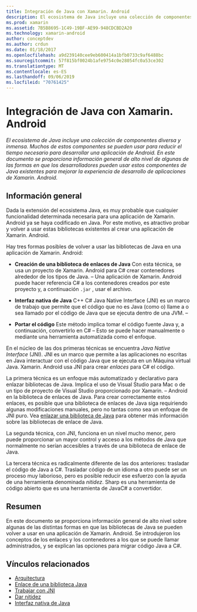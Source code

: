 ```yaml
---
title: Integración de Java con Xamarin. Android
description: El ecosistema de Java incluye una colección de componentes diversa y inmensa. Muchos de estos componentes se pueden usar para reducir el tiempo necesario para desarrollar una aplicación de Android. En este documento se proporciona información general de alto nivel de algunas de las formas en que los desarrolladores pueden usar estos componentes de Java existentes para mejorar la experiencia de desarrollo de aplicaciones de Xamarin. Android.
ms.prod: xamarin
ms.assetid: 7B5B8695-1C49-19BF-AE99-948CDCBD2A20
ms.technology: xamarin-android
author: conceptdev
ms.author: crdun
ms.date: 01/18/2017
ms.openlocfilehash: a9d239140cee9eb600414a1bfb0733c9af6488bc
ms.sourcegitcommit: 57f815bf0024b1afe9754c0e28054fc0a53ce302
ms.translationtype: MT
ms.contentlocale: es-ES
ms.lasthandoff: 09/06/2019
ms.locfileid: "70761425"
---
```

# <a name="java-integration-with-xamarinandroid"></a>Integración de Java con Xamarin. Android

_El ecosistema de Java incluye una colección de componentes diversa y inmensa. Muchos de estos componentes se pueden usar para reducir el tiempo necesario para desarrollar una aplicación de Android. En este documento se proporciona información general de alto nivel de algunas de las formas en que los desarrolladores pueden usar estos componentes de Java existentes para mejorar la experiencia de desarrollo de aplicaciones de Xamarin. Android._

## <a name="overview"></a>Información general

Dada la extensión del ecosistema Java, es muy probable que cualquier funcionalidad determinada necesaria para una aplicación de Xamarin. Android ya se haya codificado en Java. Por este motivo, es atractivo probar y volver a usar estas bibliotecas existentes al crear una aplicación de Xamarin. Android.

Hay tres formas posibles de volver a usar las bibliotecas de Java en una aplicación de Xamarin. Android: 

- **Creación de una biblioteca de enlaces de Java** Con esta técnica, se usa un proyecto de Xamarin. Android para C# crear contenedores alrededor de los tipos de Java. &ndash; Una aplicación de Xamarin. Android puede hacer referencia C# a los contenedores creados por este proyecto y, a continuación `.jar` , usar el archivo. 

- **Interfaz nativa de Java** C++ C# Java Native Interface (JNI) es un marco de trabajo que permite que el código que no es Java (como o) llame a o sea llamado por el código de Java que se ejecuta dentro de una JVM. &ndash; 

- **Portar el código** Este método implica tomar el código fuente Java y, a continuación, convertirlo en C# &ndash; Esto se puede hacer manualmente o mediante una herramienta automatizada como el enfoque. 

En el núcleo de las dos primeras técnicas se encuentra *Java Native Interface* (JNI). JNI es un marco que permite a las aplicaciones no escritas en Java interactuar con el código Java que se ejecuta en un Máquina virtual Java. Xamarin. Android usa JNI para crear *enlaces* para C# el código. 

La primera técnica es un enfoque más automatizado y declarativo para enlazar bibliotecas de Java. Implica el uso de Visual Studio para Mac o de un tipo de proyecto de Visual Studio proporcionado por Xamarin. &ndash; Android en la biblioteca de enlaces de Java. Para crear correctamente estos enlaces, es posible que una biblioteca de enlaces de Java siga requiriendo algunas modificaciones manuales, pero no tantas como sea un enfoque de JNI puro. Vea [enlazar una biblioteca de Java](~/android/platform/binding-java-library/index.md) para obtener más información sobre las bibliotecas de enlace de Java. 

La segunda técnica, con JNI, funciona en un nivel mucho menor, pero puede proporcionar un mayor control y acceso a los métodos de Java que normalmente no serían accesibles a través de una biblioteca de enlace de Java. 

La tercera técnica es radicalmente diferente de las dos anteriores: trasladar el código de Java a C#. Trasladar código de un idioma a otro puede ser un proceso muy laborioso, pero es posible reducir ese esfuerzo con la ayuda de una herramienta denominada *nitidez*. Sharp es una herramienta de código abierto que es una herramienta de JavaC# a convertidor. 

## <a name="summary"></a>Resumen

En este documento se proporciona información general de alto nivel sobre algunas de las distintas formas en que las bibliotecas de Java se pueden volver a usar en una aplicación de Xamarin. Android. Se introdujeron los conceptos de los enlaces y los contenedores a los que se puede llamar administrados, y se explican las opciones para migrar código Java a C#. 

## <a name="related-links"></a>Vínculos relacionados

- [Arquitectura](~/android/internals/architecture.md)
- [Enlace de una biblioteca Java](~/android/platform/binding-java-library/index.md)
- [Trabajar con JNI](~/android/platform/java-integration/working-with-jni.md)
- [Dar nitidez](https://github.com/slluis/sharpen)
- [Interfaz nativa de Java](http://docs.oracle.com/javase/7/docs/technotes~/jni/index.html)
